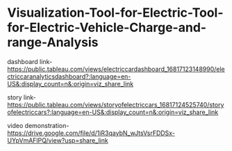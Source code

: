 # Visualization-Tool-for-Electric-Tool-for-Electric-Vehicle-Charge-and-range-Analysis

dashboard link-https://public.tableau.com/views/electriccardashboard_16817123148990/electriccaranalyticsdashboard?:language=en-US&:display_count=n&:origin=viz_share_link

story link-https://public.tableau.com/views/storyofelectriccars_16817124525740/storyofelectriccars?:language=en-US&:display_count=n&:origin=viz_share_link

video demonstration-https://drive.google.com/file/d/1iR3qaybN_wJtsVsrFDDSx-UYpVmAFlPQ/view?usp=share_link
